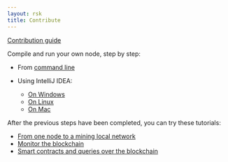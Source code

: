 ```yaml
---
layout: rsk
title: Contribute
---
```


<a href="https://github.com/rsksmart/rskj/blob/master/CONTRIBUTING.md" target="_blank" class="green-button">Contribution guide</a>

Compile and run your own node, step by step:

- From [command line](/rsk/node/contribute/cli) 

- Using IntelliJ IDEA:
  - [On Windows](/rsk/node/contribute/windows)
  - [On Linux](/rsk/node/contribute/linux)
  - [On Mac](/rsk/node/contribute/macos)

After the previous steps have been completed, you can try these tutorials:

- [From one node to a mining local network](https://github.com/rsksmart/rskj/wiki/Running-your-own-mining-local-network)
- [Monitor the blockchain](https://github.com/rsksmart/rskj/wiki/Monitor-the-blockchain)
- [Smart contracts and queries over the blockchain](https://github.com/rsksmart/tutorials/wiki)